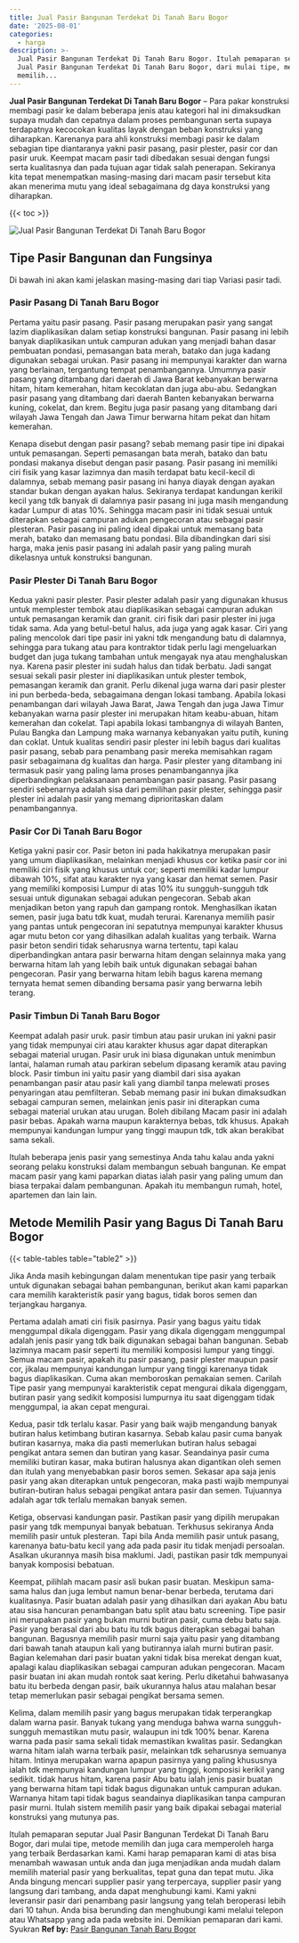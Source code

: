 ```yaml
---
title: Jual Pasir Bangunan Terdekat Di Tanah Baru Bogor
date: '2025-08-01'
categories:
  - harga
description: >-
  Jual Pasir Bangunan Terdekat Di Tanah Baru Bogor. Itulah pemaparan seputar
  Jual Pasir Bangunan Terdekat Di Tanah Baru Bogor, dari mulai tipe, metode
  memilih...
---
```


**Jual Pasir Bangunan Terdekat Di Tanah Baru Bogor** – Para pakar konstruksi membagi pasir ke dalam beberapa jenis atau kategori hal ini dimaksudkan supaya mudah dan cepatnya dalam proses pembangunan serta supaya terdapatnya kecocokan kualitas layak dengan beban konstruksi yang diharapkan. Karenanya para ahli konstruksi membagi pasir ke dalam sebagian tipe diantaranya yakni pasir pasang, pasir plester, pasir cor dan pasir uruk. Keempat macam pasir tadi dibedakan sesuai dengan fungsi serta kualitasnya dan pada tujuan agar tidak salah penerapan. Sekiranya kita tepat menempatkan masing-masing dari macam pasir tersebut kita akan menerima mutu yang ideal sebagaimana dg daya konstruksi yang diharapkan.

{{< toc >}}

![Jual Pasir Bangunan Terdekat Di Tanah Baru Bogor](/images/jual-pasir-bangunan-54.png)

## Tipe Pasir Bangunan dan Fungsinya

Di bawah ini akan kami jelaskan masing-masing dari tiap Variasi pasir tadi.

### Pasir Pasang Di Tanah Baru Bogor

Pertama yaitu pasir pasang. Pasir pasang merupakan pasir yang sangat lazim diaplikasikan dalam setiap konstruksi bangunan. Pasir pasang ini lebih banyak diaplikasikan untuk campuran adukan yang menjadi bahan dasar pembuatan pondasi, pemasangan bata merah, batako dan juga kadang digunakan sebagai urukan. Pasir pasang ini mempunyai karakter dan warna yang berlainan, tergantung tempat penambangannya. Umumnya pasir pasang yang ditambang dari daerah di Jawa Barat kebanyakan berwarna hitam, hitam kemerahan, hitam kecoklatan dan juga abu-abu. Sedangkan pasir pasang yang ditambang dari daerah Banten kebanyakan berwarna kuning, cokelat, dan krem. Begitu juga pasir pasang yang ditambang dari wilayah Jawa Tengah dan Jawa Timur berwarna hitam pekat dan hitam kemerahan.

Kenapa disebut dengan pasir pasang? sebab memang pasir tipe ini dipakai untuk pemasangan. Seperti pemasangan bata merah, batako dan batu pondasi makanya disebut dengan pasir pasang. Pasir pasang ini memiliki ciri fisik yang kasar lazimnya dan masih terdapat batu kecil-kecil di dalamnya, sebab memang pasir pasang ini hanya diayak dengan ayakan standar bukan dengan ayakan halus. Sekiranya terdapat kandungan kerikil kecil yang tdk banyak di dalamnya pasir pasang ini juga masih mengandung kadar Lumpur di atas 10%. Sehingga macam pasir ini tidak sesuai untuk diterapkan sebagai campuran adukan pengecoran atau sebagai pasir plesteran. Pasir pasang ini paling ideal dipakai untuk memasang bata merah, batako dan memasang batu pondasi. Bila dibandingkan dari sisi harga, maka jenis pasir pasang ini adalah pasir yang paling murah dikelasnya untuk konstruksi bangunan.

### Pasir Plester Di Tanah Baru Bogor

Kedua yakni pasir plester. Pasir plester adalah pasir yang digunakan khusus untuk memplester tembok atau diaplikasikan sebagai campuran adukan untuk pemasangan keramik dan granit. ciri fisik dari pasir plester ini juga tidak sama. Ada yang betul-betul halus, ada juga yang agak kasar. Ciri yang paling mencolok dari tipe pasir ini yakni tdk mengandung batu di dalamnya, sehingga para tukang atau para kontraktor tidak perlu lagi mengeluarkan budget dan juga tukang tambahan untuk mengayak nya atau menghaluskan nya. Karena pasir plester ini sudah halus dan tidak berbatu. Jadi sangat sesuai sekali pasir plester ini diaplikasikan untuk plester tembok, pemasangan keramik dan granit. Perlu dikenal juga warna dari pasir plester ini pun berbeda-beda, sebagaimana dengan lokasi tambang. Apabila lokasi penambangan dari wilayah Jawa Barat, Jawa Tengah dan juga Jawa Timur kebanyakan warna pasir plester ini merupakan hitam keabu-abuan, hitam kemerahan dan cokelat. Tapi apabila lokasi tambangnya di wilayah Banten, Pulau Bangka dan Lampung maka warnanya kebanyakan yaitu putih, kuning dan coklat. Untuk kualitas sendiri pasir plester ini lebih bagus dari kualitas pasir pasang, sebab para penambang pasir mereka memisahkan ragam pasir sebagaimana dg kualitas dan harga. Pasir plester yang ditambang ini termasuk pasir yang paling lama proses penambangannya jika diperbandingkan pelaksanaan penambangan pasir pasang. Pasir pasang sendiri sebenarnya adalah sisa dari pemilihan pasir plester, sehingga pasir plester ini adalah pasir yang memang diprioritaskan dalam penambangannya.

### Pasir Cor Di Tanah Baru Bogor

Ketiga yakni pasir cor. Pasir beton ini pada hakikatnya merupakan pasir yang umum diaplikasikan, melainkan menjadi khusus cor ketika pasir cor ini memiliki ciri fisik yang khusus untuk cor; seperti memiliki kadar lumpur dibawah 10%, sifat atau karakter nya yang kasar dan hemat semen. Pasir yang memiliki komposisi Lumpur di atas 10% itu sungguh-sungguh tdk sesuai untuk digunakan sebagai adukan pengecoran. Sebab akan menjadikan beton yang rapuh dan gampang rontok. Menghasilkan ikatan semen, pasir juga batu tdk kuat, mudah terurai. Karenanya memilih pasir yang pantas untuk pengecoran ini sepatutnya mempunyai karakter khusus agar mutu beton cor yang dihasilkan adalah kualitas yang terbaik. Warna pasir beton sendiri tidak seharusnya warna tertentu, tapi kalau diperbandingkan antara pasir berwarna hitam dengan selainnya maka yang berwarna hitam lah yang lebih baik untuk digunakan sebagai bahan pengecoran. Pasir yang berwarna hitam lebih bagus karena memang ternyata hemat semen dibanding bersama pasir yang berwarna lebih terang.

### Pasir Timbun Di Tanah Baru Bogor

Keempat adalah pasir uruk. pasir timbun atau pasir urukan ini yakni pasir yang tidak mempunyai ciri atau karakter khusus agar dapat diterapkan sebagai material urugan. Pasir uruk ini biasa digunakan untuk menimbun lantai, halaman rumah atau parkiran sebelum dipasang keramik atau paving block. Pasir timbun ini yaitu pasir yang diambil dari sisa ayakan penambangan pasir atau pasir kali yang diambil tanpa melewati proses penyaringan atau pemfilteran. Sebab memang pasir ini bukan dimaksudkan sebagai campuran semen, melainkan jenis pasir ini diterapkan cuma sebagai material urukan atau urugan. Boleh dibilang Macam pasir ini adalah pasir bebas. Apakah warna maupun karakternya bebas, tdk khusus. Apakah mempunyai kandungan lumpur yang tinggi maupun tdk, tdk akan berakibat sama sekali.

Itulah beberapa jenis pasir yang semestinya Anda tahu kalau anda yakni seorang pelaku konstruksi dalam membangun sebuah bangunan. Ke empat macam pasir yang kami paparkan diatas ialah pasir yang paling umum dan biasa terpakai dalam pembangunan. Apakah itu membangun rumah, hotel, apartemen dan lain lain.

## Metode Memilih Pasir yang Bagus Di Tanah Baru Bogor

{{< table-tables table="table2" >}}

Jika Anda masih kebingungan dalam menentukan tipe pasir yang terbaik untuk digunakan sebagai bahan pembangunan, berikut akan kami paparkan cara memilih karakteristik pasir yang bagus, tidak boros semen dan terjangkau harganya.

Pertama adalah amati ciri fisik pasirnya. Pasir yang bagus yaitu tidak menggumpal dikala digenggam. Pasir yang dikala digenggam menggumpal adalah jenis pasir yang tdk baik digunakan sebagai bahan bangunan. Sebab lazimnya macam pasir seperti itu memiliki komposisi lumpur yang tinggi. Semua macam pasir, apakah itu pasir pasang, pasir plester maupun pasir cor, jikalau mempunyai kandungan lumpur yang tinggi karenanya tidak bagus diaplikasikan. Cuma akan memboroskan pemakaian semen. Carilah Tipe pasir yang mempunyai karakteristik cepat mengurai dikala digenggam, butiran pasir yang sedikit komposisi lumpurnya itu saat digenggam tidak menggumpal, ia akan cepat mengurai.

Kedua, pasir tdk terlalu kasar. Pasir yang baik wajib mengandung banyak butiran halus ketimbang butiran kasarnya. Sebab kalau pasir cuma banyak butiran kasarnya, maka dia pasti memerlukan butiran halus sebagai pengikat antara semen dan butiran yang kasar. Seandainya pasir cuma memiliki butiran kasar, maka butiran halusnya akan digantikan oleh semen dan itulah yang menyebabkan pasir boros semen. Sekasar apa saja jenis pasir yang akan diterapkan untuk pengecoran, maka pasti wajib mempunyai butiran-butiran halus sebagai pengikat antara pasir dan semen. Tujuannya adalah agar tdk terlalu memakan banyak semen.

Ketiga, observasi kandungan pasir. Pastikan pasir yang dipilih merupakan pasir yang tdk mempunyai banyak bebatuan. Terkhusus sekiranya Anda memilih pasir untuk plesteran. Tapi bila Anda memilih pasir untuk pasang, karenanya batu-batu kecil yang ada pada pasir itu tidak menjadi persoalan. Asalkan ukurannya masih bisa maklumi. Jadi, pastikan pasir tdk mempunyai banyak komposisi bebatuan.

Keempat, pilihlah macam pasir asli bukan pasir buatan. Meskipun sama-sama halus dan juga lembut namun benar-benar berbeda, terutama dari kualitasnya. Pasir buatan adalah pasir yang dihasilkan dari ayakan Abu batu atau sisa hancuran penambangan batu split atau batu screening. Tipe pasir ini merupakan pasir yang bukan murni butiran pasir, cuma debu batu saja. Pasir yang berasal dari abu batu itu tdk bagus diterapkan sebagai bahan bangunan. Bagusnya memilih pasir murni saja yaitu pasir yang ditambang dari bawah tanah ataupun kali yang butirannya ialah murni butiran pasir. Bagian kelemahan dari pasir buatan yakni tidak bisa merekat dengan kuat, apalagi kalau diaplikasikan sebagai campuran adukan pengecoran. Macam pasir buatan ini akan mudah rontok saat kering. Perlu diketahui bahwasanya batu itu berbeda dengan pasir, baik ukurannya halus atau malahan besar tetap memerlukan pasir sebagai pengikat bersama semen.

Kelima, dalam memilih pasir yang bagus merupakan tidak terperangkap dalam warna pasir. Banyak tukang yang menduga bahwa warna sungguh-sungguh memastikan mutu pasir, walaupun ini tdk 100% benar. Karena warna pada pasir sama sekali tidak memastikan kwalitas pasir. Sedangkan warna hitam ialah warna terbaik pasir, melainkan tdk seharusnya semuanya hitam. Intinya merupakan warna apapun pasirnya yang paling khususnya ialah tdk mempunyai kandungan lumpur yang tinggi, komposisi kerikil yang sedikit. tidak harus hitam, karena pasir Abu batu ialah jenis pasir buatan yang berwarna hitam tapi tidak bagus digunakan untuk campuran adukan. Warnanya hitam tapi tidak bagus seandainya diaplikasikan tanpa campuran pasir murni. Itulah sistem memilih pasir yang baik dipakai sebagai material konstruksi yang mutunya pas.

Itulah pemaparan seputar Jual Pasir Bangunan Terdekat Di Tanah Baru Bogor, dari mulai tipe, metode memilih dan juga cara memperoleh harga yang terbaik Berdasarkan kami. Kami harap pemaparan kami di atas bisa menambah wawasan untuk anda dan juga menjadikan anda mudah dalam memilih material pasir yang berkualitas, tepat guna dan tepat mutu. Jika Anda bingung mencari supplier pasir yang terpercaya, supplier pasir yang langsung dari tambang, anda dapat menghubungi kami. Kami yakni leveransir pasir dari penambang pasir langsung yang telah beroperasi lebih dari 10 tahun. Anda bisa berunding dan menghubungi kami melalui telepon atau Whatsapp yang ada pada website ini. Demikian pemaparan dari kami. Syukran
**Ref by:** [Pasir Bangunan Tanah Baru Bogor](https://id.wikipedia.org/wiki/Pasir)
